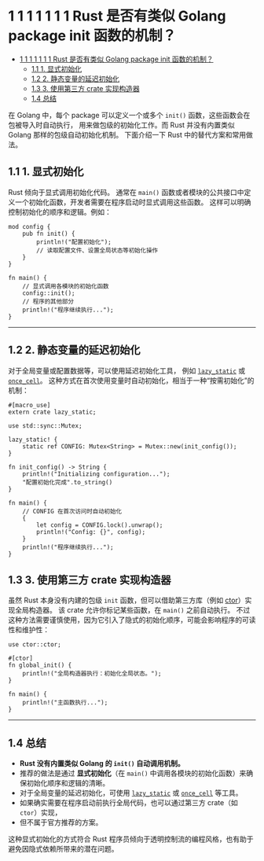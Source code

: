 # 1 1 1 1 1 1 1 Rust 是否有类似 Golang package init 函数的机制？

<!-- TOC START -->
- [1 1 1 1 1 1 1 Rust 是否有类似 Golang package init 函数的机制？](#1-1-1-1-1-1-1-rust-是否有类似-golang-package-init-函数的机制？)
  - [1.1 1. 显式初始化](#1-显式初始化)
  - [1.2 2. 静态变量的延迟初始化](#2-静态变量的延迟初始化)
  - [1.3 3. 使用第三方 crate 实现构造器](#3-使用第三方-crate-实现构造器)
  - [1.4 总结](#总结)
<!-- TOC END -->














在 Golang 中，每个 package 可以定义一个或多个 `init()` 函数，这些函数会在包被导入时自动执行，
用来做包级的初始化工作。而 Rust 并没有内置类似 Golang 那样的包级自动初始化机制。
下面介绍一下 Rust 中的替代方案和常用做法。

## 1.1 1. 显式初始化

Rust 倾向于显式调用初始化代码。
通常在 `main()` 函数或者模块的公共接口中定义一个初始化函数，开发者需要在程序启动时显式调用这些函数。
这样可以明确控制初始化的顺序和逻辑。例如：

```rust:path/to/file
mod config {
    pub fn init() {
        println!("配置初始化");
        // 读取配置文件、设置全局状态等初始化操作
    }
}

fn main() {
    // 显式调用各模块的初始化函数
    config::init();
    // 程序的其他部分
    println!("程序继续执行...");
}
```

---

## 1.2 2. 静态变量的延迟初始化

对于全局变量或配置数据等，可以使用延迟初始化工具，
例如 [`lazy_static`](https://crates.io/crates/lazy_static) 或 [`once_cell`](https://crates.io/crates/once_cell)。
这种方式在首次使用变量时自动初始化，相当于一种“按需初始化”的机制：

```rust:path/to/file
#[macro_use]
extern crate lazy_static;

use std::sync::Mutex;

lazy_static! {
    static ref CONFIG: Mutex<String> = Mutex::new(init_config());
}

fn init_config() -> String {
    println!("Initializing configuration...");
    "配置初始化完成".to_string()
}

fn main() {
    // CONFIG 在首次访问时自动初始化
    {
        let config = CONFIG.lock().unwrap();
        println!("Config: {}", config);
    }
    println!("程序继续执行...");
}
```

## 1.3 3. 使用第三方 crate 实现构造器

虽然 Rust 本身没有内建的包级 `init` 函数，但可以借助第三方库（例如 [ctor](https://crates.io/crates/ctor)）实现全局构造器。
该 crate 允许你标记某些函数，在 `main()` 之前自动执行。
不过这种方法需要谨慎使用，因为它引入了隐式的初始化顺序，可能会影响程序的可读性和维护性：

```rust:path/to/file
use ctor::ctor;

#[ctor]
fn global_init() {
    println!("全局构造器执行：初始化全局状态。");
}

fn main() {
    println!("主函数执行...");
}
```

---

## 1.4 总结

- **Rust 没有内置类似 Golang 的 `init()` 自动调用机制。**
- 推荐的做法是通过 **显式初始化**（在 `main()` 中调用各模块的初始化函数）来确保初始化顺序和逻辑的清晰。
- 对于全局变量的延迟初始化，可使用 [`lazy_static`](https://crates.io/crates/lazy_static)
或 [`once_cell`](https://crates.io/crates/once_cell) 等工具。
- 如果确实需要在程序启动前执行全局代码，也可以通过第三方 crate（如 `ctor`）实现，
- 但不属于官方推荐的方案。

这种显式初始化的方式符合 Rust 程序员倾向于透明控制流的编程风格，也有助于避免因隐式依赖所带来的潜在问题。
